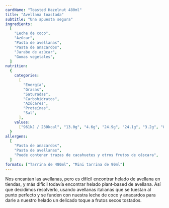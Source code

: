 ```yaml
---
cardName: "Toasted Hazelnut 480ml"
title: "Avellana toastada"
subtitle: "Una apuesta segura"
ingredients:
  [
    "Leche de coco",
    "Azúcar",
    "Pasta de avellanas",
    "Pasta de anacardos",
    "Jarabe de azúcar",
    "Gomas vegetales",
  ]
nutrition:
  {
    categories:
      [
        "Energía",
        "Grasas",
        "Saturadas",
        "Carbohidratos",
        "Azúcares",
        "Proteínas",
        "Sal",
      ],
    values:
      ["961kJ / 230kcal", "13.0g", "4.6g", "24.9g", "24.1g", "3.2g", "0.30g"],
  }
allergens:
  [
    "Pasta de anacardos",
    "Pasta de avellanas",
    "Puede contener trazas de cacahuetes y otros frutos de cáscara",
  ]
formats: ["Tarrina de 480ml", "Mini tarrina de 90ml"]
---
```


Nos encantan las avellanas, pero es difícil encontrar helado de avellana en tiendas, y más difícil todavía encontrar helado plant-based de avellana. Así que decidimos resolverlo, usando avellanas italianas que se tuestan al punto perfecto y se funden con nuestra leche de coco y anacardos para darle a nuestro helado un delicado toque a frutos secos tostados.
